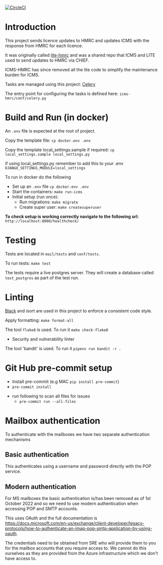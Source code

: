 [![CircleCI](https://circleci.com/gh/uktrade/icms-hmrc.svg?style=svg)](https://circleci.com/gh/uktrade/icms-hmrc)

# Introduction
This project sends licence updates to HMRC and updates ICMS with the response from HMRC for each licence.

It was originally called [lite-hmrc](https://github.com/uktrade/lite-hmrc) and was a shared repo that ICMS and LITE used to send updates to HMRC via CHIEF.

ICMS-HMRC has since removed all the lite code to simplify the maintenance burden for ICMS.

Tasks are managed using this project: [Celery](https://github.com/celery/celery)

The entry point for configuring the tasks is defined here: `icms-hmrc/conf/celery.py`


# Build and Run (in docker)
An `.env` file is expected at the root of project.

Copy the template file: `cp docker.env .env`

Copy the template local_settings.sample if required: `cp local_settings.sample local_settings.py`

if using local_settings.py remember to add this to your .env `DJANGO_SETTINGS_MODULE=local_settings`

To run in docker do the following
- Set up an `.env` file `cp docker.env .env`
- Start the containers: `make run-icms`
- Initial setup (run once):
  - Run migrations: `make migrate`
  - Create super user: `make createsuperuser`


**To check setup is working correctly navigate to the following url:** `http://localhost:8000/healthcheck/`

# Testing
Tests are located in `mail/tests` and `conf/tests`.

To run tests: `make test`

The tests require a live postgres server. They will create a database called
`test_postgres` as part of the test run.

# Linting

[Black](https://black.readthedocs.io/en/stable/) and isort are used in this project to enforce a consistent code style.

Apply formatting: `make format-all`

The tool `flake8` is used. To run it `make check-flake8`

- Security and vulnerability linter

The tool 'bandit' is used. To run it `pipenv run bandit -r .`

# Git Hub pre-commit setup
- Install pre-commit (e.g MAC `pip install pre-commit`)
- `pre-commit install`
* run following to scan all files for issues
  - `pre-commit run --all-files`

# Mailbox authentication

To authenticate with the mailboxes we have two separate authentication mechanisms

## Basic authentication

This authenticates using a username and password directly with the POP service.

## Modern authentication

For MS mailboxes the basic authentication is/has been removed as of 1st October 2022 and so we need to use modern authentication when accessing POP and SMTP accounts.

This uses OAuth and the full documentation is https://docs.microsoft.com/en-us/exchange/client-developer/legacy-protocols/how-to-authenticate-an-imap-pop-smtp-application-by-using-oauth.

The credentials need to be obtained from SRE who will provide them to you for the mailbox accounts that you require access to. We cannot do this ourselves as they are provided from the Azure infrastructure which we don't have access to.
